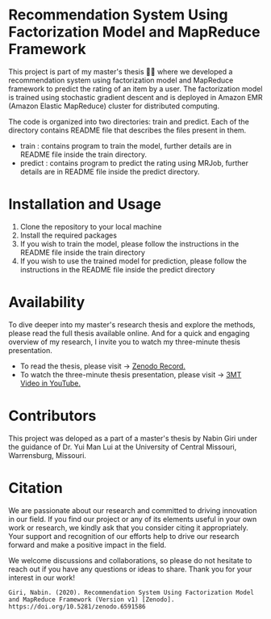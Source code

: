 # Recommendation System Using Factorization Model and MapReduce Framework

This project is part of my master's thesis :man_student: where we developed a recommendation system using factorization model and MapReduce framework to predict the rating of an item by a user. The factorization model is trained using stochastic gradient descent and is deployed in Amazon EMR (Amazon Elastic MapReduce) cluster for distributed computing.

The code is organized into two directories: train and predict. Each of the directory contains README file that describes the files present in them.

* train : contains program to train the model, further details are in README file inside the train directory.
* predict : contains program to predict the rating using MRJob, further details are in README file inside the predict directory.


# Installation and Usage

1. Clone the repository to your local machine
2. Install the required packages
3. If you wish to train the model, please follow the instructions in the README file inside the train directory
4. If you wish to use the trained model for prediction, please follow the instructions in the README file inside the predict directory

# Availability
To dive deeper into my master's research thesis and explore the methods, please read the full thesis available online. And for a quick and engaging overview of my research, I invite you to watch my three-minute thesis presentation.

* To read the thesis, please visit -> [Zenodo Record.](https://doi.org/10.5281/zenodo.6591586) 
* To watch the three-minute thesis presentation, please visit -> [3MT Video in YouTube.](https://youtu.be/KVL9eQ35YSY)

# Contributors
This project was deloped as a part of a master's thesis by Nabin Giri under the guidance of Dr. Yui Man Lui at the University of Central Missouri, Warrensburg, Missouri.

# Citation
We are passionate about our research and committed to driving innovation in our field. If you find our project or any of its elements useful in your own work or research, we kindly ask that you consider citing it appropriately. Your support and recognition of our efforts help to drive our research forward and make a positive impact in the field.

We welcome discussions and collaborations, so please do not hesitate to reach out if you have any questions or ideas to share. Thank you for your interest in our work!

``Giri, Nabin. (2020). Recommendation System Using Factorization Model and MapReduce Framework (Version v1) [Zenodo]. https://doi.org/10.5281/zenodo.6591586``
